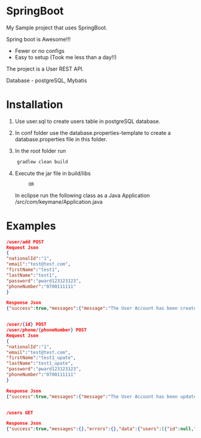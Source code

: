 # SpringBoot

My Sample project that uses SpringBoot.

Spring boot is Awesome!!! 
- Fewer or no configs
- Easy to setup (Took me less than a day!!) 

The project is a User REST API.

Database - postgreSQL, Mybatis

# Installation
1. Use user.sql to create users table in postgreSQL database.

2. In conf folder use the database.properties-template to create a database.properties file in this folder.

3. In the root folder run 
```gradle
	gradlew clean build
```
4. Execute the jar file in build/libs 
			
			OR
			
   In eclipse run the following class as a Java Application
   /src/com/keymane/Application.java



# Examples

```json
/user/add POST
Request Json
{ 
"nationalId":"1",
"email":"test@test.com",
"firstName":"test1",
"lastName":"test1",
"password":"pward123123123",
"phoneNumber":"0700111111"
}

Response Json
{"success":true,"messages":{"message":"The User Account has been created successfully.","title":""},"errors":{},"data":{},"targetUrl":null,"httpResponseCode":201,"message":"The User Account has been created successfully."}


/user/{id} POST
/user/phone/{phoneNumber} POST
Request Json
{ 
"nationalId":"1",
"email":"test@test.com",
"firstName":"test1_upate",
"lastName":"test1_upate",
"password":"pward123123123",
"phoneNumber":"0700111111"
}

Response Json
{"success":true,"messages":{"message":"The User Account has been updated successfully.","title":""},"errors":{},"data":{},"targetUrl":null,"httpResponseCode":200,"message":"The User Account has been updated successfully."}


/users GET

Response Json
{"success":true,"messages":{},"errors":{},"data":{"users":[{"id":null,"nationalId":1,"email":"test@test.com","firstName":"test1","lastName":"test1","phoneNumber":"0700111111","password":null,"newPassword":null}]},"targetUrl":null,"httpResponseCode":200,"message":null}
```
